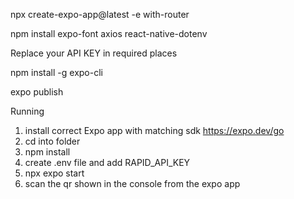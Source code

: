 npx create-expo-app@latest -e with-router

npm install expo-font axios react-native-dotenv

Replace your API KEY in required places 

npm install -g expo-cli

expo publish

Running 
1. install correct Expo app with matching sdk https://expo.dev/go
2. cd into folder 
3. npm install 
4. create .env file and add RAPID_API_KEY
5. npx expo start
6. scan the qr shown in the console from the expo app